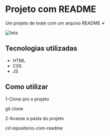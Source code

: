 # Projeto com README
Um projeto de teste com um arquivo README ✔

![tela](https://user-images.githubusercontent.com/123279863/218275399-78a9b31f-2e88-47d0-9b2b-52be0e4fcc89.gif)

## Tecnologias utilizadas
- HTML
- CSS
- JS

## Como utilizar

1-Clone pro o projeto


git clone <url>


2-Acesse a pasta do projeto


cd repositorio-com-readme 
